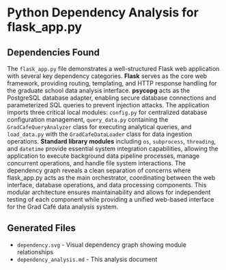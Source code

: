 # Python Dependency Analysis for flask_app.py

## Dependencies Found

The `flask_app.py` file demonstrates a well-structured Flask web application with several key dependency categories. **Flask** serves as the core web framework, providing routing, templating, and HTTP response handling for the graduate school data analysis interface. **psycopg** acts as the PostgreSQL database adapter, enabling secure database connections and parameterized SQL queries to prevent injection attacks. The application imports three critical local modules: `config.py` for centralized database configuration management, `query_data.py` containing the `GradCafeQueryAnalyzer` class for executing analytical queries, and `load_data.py` with the `GradCafeDataLoader` class for data ingestion operations. **Standard library modules** including `os`, `subprocess`, `threading`, and `datetime` provide essential system integration capabilities, allowing the application to execute background data pipeline processes, manage concurrent operations, and handle file system interactions. The dependency graph reveals a clean separation of concerns where flask_app.py acts as the main orchestrator, coordinating between the web interface, database operations, and data processing components. This modular architecture ensures maintainability and allows for independent testing of each component while providing a unified web-based interface for the Grad Café data analysis system.

## Generated Files

- `dependency.svg` - Visual dependency graph showing module relationships
- `dependency_analysis.md` - This analysis document
